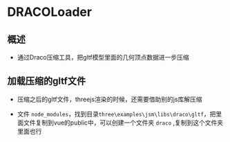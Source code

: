 # DRACOLoader

## 概述

+ 通过Draco压缩工具，把gltf模型里面的几何顶点数据进一步压缩

## 加载压缩的gltf文件

+ 压缩之后的gltf文件，threejs渲染的时候，还需要借助别的js库解压缩

+ 文件 `node_modules`，找到目录`three\examples\jsm\libs\draco\gltf`，把里面文件复制到vue的public中，可以创建一个文件夹 `draco` ,复制到这个文件夹里面也行
